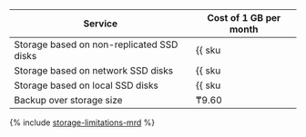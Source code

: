 | Service                                              | Cost of 1 GB per month                                                 |
| ----- | ----- |
| Storage based on non-replicated SSD disks            | {{ sku|KZT|mdb.cluster.network-ssd-nonreplicated.redis|month|string }} |
| Storage based on network SSD disks                   | {{ sku|KZT|mdb.cluster.network-nvme.redis|month|string }}              |
| Storage based on local SSD disks                     | {{ sku|KZT|mdb.cluster.local-nvme.redis|month|string }}                |
| Backup over storage size                             | ₸9.60                                                                  |

{% include [storage-limitations-mrd](../../_includes/mdb/mrd/storage-limitations-note.md) %}
